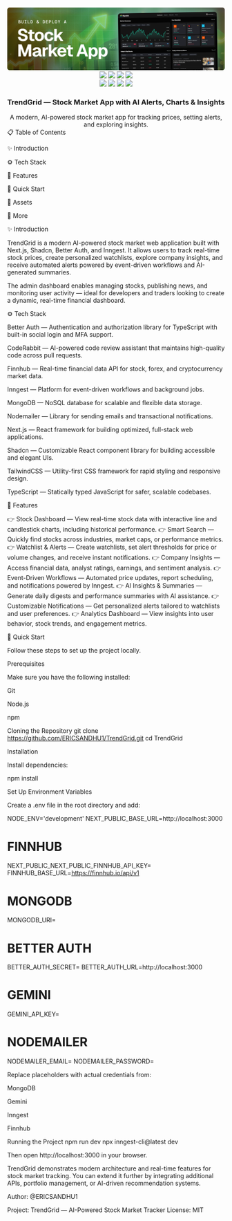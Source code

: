 <div align="center"> <br /> <img src="public/readme/hero.webp" alt="Project Banner"> <br /> <div> <img src="https://img.shields.io/badge/-Next.js-black?style=for-the-badge&logoColor=white&logo=next.js&color=black"/> <img src="https://img.shields.io/badge/-Better Auth-black?style=for-the-badge&logoColor=white&logo=betterauth&color=black"/> <img src="https://img.shields.io/badge/-Shadcn-black?style=for-the-badge&logoColor=white&logo=shadcnui&color=black"/> <img src="https://img.shields.io/badge/-Inngest-black?style=for-the-badge&logoColor=white&logo=inngest&color=black"/><br/>
<img src="https://img.shields.io/badge/-MongoDB-black?style=for-the-badge&logoColor=white&logo=mongodb&color=00A35C"/>
<img src="https://img.shields.io/badge/-CodeRabbit-black?style=for-the-badge&logoColor=white&logo=coderabbit&color=9146FF"/>
<img src="https://img.shields.io/badge/-TailwindCSS-black?style=for-the-badge&logoColor=white&logo=tailwindcss&color=38B2AC"/>
<img src="https://img.shields.io/badge/-TypeScript-black?style=for-the-badge&logoColor=white&logo=typescript&color=3178C6"/>

</div> <h3 align="center">TrendGrid — Stock Market App with AI Alerts, Charts & Insights</h3> <div align="center"> A modern, AI-powered stock market app for tracking prices, setting alerts, and exploring insights. </div> </div>
📋 <a name="table">Table of Contents</a>

✨ Introduction

⚙️ Tech Stack

🔋 Features

🤸 Quick Start

🔗 Assets

🚀 More

<a name="introduction">✨ Introduction</a>

TrendGrid is a modern AI-powered stock market web application built with Next.js, Shadcn, Better Auth, and Inngest.
It allows users to track real-time stock prices, create personalized watchlists, explore company insights, and receive automated alerts powered by event-driven workflows and AI-generated summaries.

The admin dashboard enables managing stocks, publishing news, and monitoring user activity — ideal for developers and traders looking to create a dynamic, real-time financial dashboard.

<a name="tech-stack">⚙️ Tech Stack</a>

Better Auth
 — Authentication and authorization library for TypeScript with built-in social login and MFA support.

CodeRabbit
 — AI-powered code review assistant that maintains high-quality code across pull requests.

Finnhub
 — Real-time financial data API for stock, forex, and cryptocurrency market data.

Inngest
 — Platform for event-driven workflows and background jobs.

MongoDB
 — NoSQL database for scalable and flexible data storage.

Nodemailer
 — Library for sending emails and transactional notifications.

Next.js
 — React framework for building optimized, full-stack web applications.

Shadcn
 — Customizable React component library for building accessible and elegant UIs.

TailwindCSS
 — Utility-first CSS framework for rapid styling and responsive design.

TypeScript
 — Statically typed JavaScript for safer, scalable codebases.

<a name="features">🔋 Features</a>

👉 Stock Dashboard — View real-time stock data with interactive line and candlestick charts, including historical performance.
👉 Smart Search — Quickly find stocks across industries, market caps, or performance metrics.
👉 Watchlist & Alerts — Create watchlists, set alert thresholds for price or volume changes, and receive instant notifications.
👉 Company Insights — Access financial data, analyst ratings, earnings, and sentiment analysis.
👉 Event-Driven Workflows — Automated price updates, report scheduling, and notifications powered by Inngest.
👉 AI Insights & Summaries — Generate daily digests and performance summaries with AI assistance.
👉 Customizable Notifications — Get personalized alerts tailored to watchlists and user preferences.
👉 Analytics Dashboard — View insights into user behavior, stock trends, and engagement metrics.

<a name="quick-start">🤸 Quick Start</a>

Follow these steps to set up the project locally.

Prerequisites

Make sure you have the following installed:

Git

Node.js

npm

Cloning the Repository
git clone https://github.com/ERICSANDHU1/TrendGrid.git
cd TrendGrid

Installation

Install dependencies:

npm install

Set Up Environment Variables

Create a .env file in the root directory and add:

NODE_ENV='development'
NEXT_PUBLIC_BASE_URL=http://localhost:3000

# FINNHUB
NEXT_PUBLIC_NEXT_PUBLIC_FINNHUB_API_KEY=
FINNHUB_BASE_URL=https://finnhub.io/api/v1

# MONGODB
MONGODB_URI=

# BETTER AUTH
BETTER_AUTH_SECRET=
BETTER_AUTH_URL=http://localhost:3000

# GEMINI
GEMINI_API_KEY=

# NODEMAILER
NODEMAILER_EMAIL=
NODEMAILER_PASSWORD=


Replace placeholders with actual credentials from:

MongoDB

Gemini

Inngest

Finnhub

Running the Project
npm run dev
npx inngest-cli@latest dev


Then open http://localhost:3000
 in your browser.

TrendGrid demonstrates modern architecture and real-time features for stock market tracking.
You can extend it further by integrating additional APIs, portfolio management, or AI-driven recommendation systems.

Author: @ERICSANDHU1

Project: TrendGrid — AI-Powered Stock Market Tracker
License: MIT
